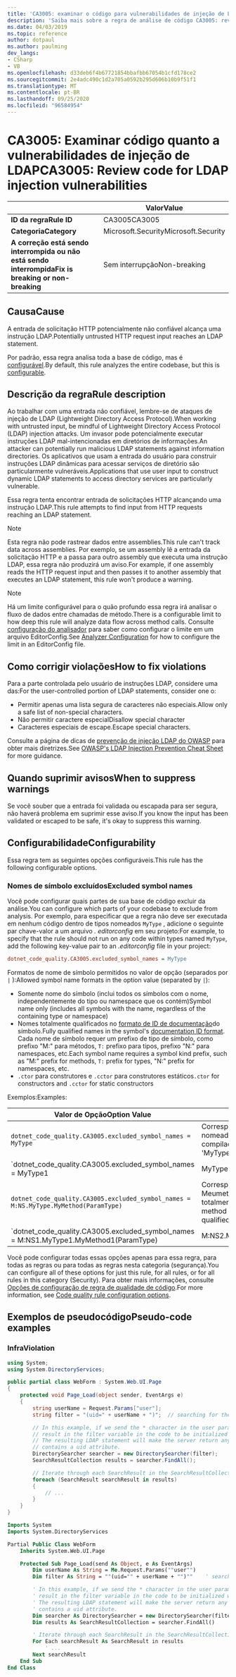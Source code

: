 ```yaml
---
title: 'CA3005: examinar o código para vulnerabilidades de injeção de LDAP (análise de código)'
description: 'Saiba mais sobre a regra de análise de código CA3005: revise o código para vulnerabilidades de injeção de LDAP'
ms.date: 04/03/2019
ms.topic: reference
author: dotpaul
ms.author: paulming
dev_langs:
- CSharp
- VB
ms.openlocfilehash: d33deb6f4b67721854bbafbb67054b1cfd178ce2
ms.sourcegitcommit: 2e4adc490c1d2a705a0592b295d606b10b9f51f1
ms.translationtype: MT
ms.contentlocale: pt-BR
ms.lasthandoff: 09/25/2020
ms.locfileid: "96584954"
---
```

# <a name="ca3005-review-code-for-ldap-injection-vulnerabilities"></a><span data-ttu-id="301f1-103">CA3005: Examinar código quanto a vulnerabilidades de injeção de LDAP</span><span class="sxs-lookup"><span data-stu-id="301f1-103">CA3005: Review code for LDAP injection vulnerabilities</span></span>

| | <span data-ttu-id="301f1-104">Valor</span><span class="sxs-lookup"><span data-stu-id="301f1-104">Value</span></span> |
|-|-|
| <span data-ttu-id="301f1-105">**ID da regra**</span><span class="sxs-lookup"><span data-stu-id="301f1-105">**Rule ID**</span></span> |<span data-ttu-id="301f1-106">CA3005</span><span class="sxs-lookup"><span data-stu-id="301f1-106">CA3005</span></span>|
| <span data-ttu-id="301f1-107">**Categoria**</span><span class="sxs-lookup"><span data-stu-id="301f1-107">**Category**</span></span> |<span data-ttu-id="301f1-108">Microsoft.Security</span><span class="sxs-lookup"><span data-stu-id="301f1-108">Microsoft.Security</span></span>|
| <span data-ttu-id="301f1-109">**A correção está sendo interrompida ou não está sendo interrompida**</span><span class="sxs-lookup"><span data-stu-id="301f1-109">**Fix is breaking or non-breaking**</span></span> |<span data-ttu-id="301f1-110">Sem interrupção</span><span class="sxs-lookup"><span data-stu-id="301f1-110">Non-breaking</span></span>|

## <a name="cause"></a><span data-ttu-id="301f1-111">Causa</span><span class="sxs-lookup"><span data-stu-id="301f1-111">Cause</span></span>

<span data-ttu-id="301f1-112">A entrada de solicitação HTTP potencialmente não confiável alcança uma instrução LDAP.</span><span class="sxs-lookup"><span data-stu-id="301f1-112">Potentially untrusted HTTP request input reaches an LDAP statement.</span></span>

<span data-ttu-id="301f1-113">Por padrão, essa regra analisa toda a base de código, mas é [configurável](#configurability).</span><span class="sxs-lookup"><span data-stu-id="301f1-113">By default, this rule analyzes the entire codebase, but this is [configurable](#configurability).</span></span>

## <a name="rule-description"></a><span data-ttu-id="301f1-114">Descrição da regra</span><span class="sxs-lookup"><span data-stu-id="301f1-114">Rule description</span></span>

<span data-ttu-id="301f1-115">Ao trabalhar com uma entrada não confiável, lembre-se de ataques de injeção de LDAP (Lightweight Directory Access Protocol).</span><span class="sxs-lookup"><span data-stu-id="301f1-115">When working with untrusted input, be mindful of Lightweight Directory Access Protocol (LDAP) injection attacks.</span></span> <span data-ttu-id="301f1-116">Um invasor pode potencialmente executar instruções LDAP mal-intencionadas em diretórios de informações.</span><span class="sxs-lookup"><span data-stu-id="301f1-116">An attacker can potentially run malicious LDAP statements against information directories.</span></span> <span data-ttu-id="301f1-117">Os aplicativos que usam a entrada do usuário para construir instruções LDAP dinâmicas para acessar serviços de diretório são particularmente vulneráveis.</span><span class="sxs-lookup"><span data-stu-id="301f1-117">Applications that use user input to construct dynamic LDAP statements to access directory services are particularly vulnerable.</span></span>

<span data-ttu-id="301f1-118">Essa regra tenta encontrar entrada de solicitações HTTP alcançando uma instrução LDAP.</span><span class="sxs-lookup"><span data-stu-id="301f1-118">This rule attempts to find input from HTTP requests reaching an LDAP statement.</span></span>

> [!NOTE]
> <span data-ttu-id="301f1-119">Esta regra não pode rastrear dados entre assemblies.</span><span class="sxs-lookup"><span data-stu-id="301f1-119">This rule can't track data across assemblies.</span></span> <span data-ttu-id="301f1-120">Por exemplo, se um assembly lê a entrada da solicitação HTTP e a passa para outro assembly que executa uma instrução LDAP, essa regra não produzirá um aviso.</span><span class="sxs-lookup"><span data-stu-id="301f1-120">For example, if one assembly reads the HTTP request input and then passes it to another assembly that executes an LDAP statement, this rule won't produce a warning.</span></span>

> [!NOTE]
> <span data-ttu-id="301f1-121">Há um limite configurável para o quão profundo essa regra irá analisar o fluxo de dados entre chamadas de método.</span><span class="sxs-lookup"><span data-stu-id="301f1-121">There is a configurable limit to how deep this rule will analyze data flow across method calls.</span></span> <span data-ttu-id="301f1-122">Consulte [configuração do analisador](https://github.com/dotnet/roslyn-analyzers/blob/master/docs/Analyzer%20Configuration.md#dataflow-analysis) para saber como configurar o limite em um arquivo EditorConfig.</span><span class="sxs-lookup"><span data-stu-id="301f1-122">See [Analyzer Configuration](https://github.com/dotnet/roslyn-analyzers/blob/master/docs/Analyzer%20Configuration.md#dataflow-analysis) for how to configure the limit in an EditorConfig file.</span></span>

## <a name="how-to-fix-violations"></a><span data-ttu-id="301f1-123">Como corrigir violações</span><span class="sxs-lookup"><span data-stu-id="301f1-123">How to fix violations</span></span>

<span data-ttu-id="301f1-124">Para a parte controlada pelo usuário de instruções LDAP, considere uma das:</span><span class="sxs-lookup"><span data-stu-id="301f1-124">For the user-controlled portion of LDAP statements, consider one o:</span></span>

- <span data-ttu-id="301f1-125">Permitir apenas uma lista segura de caracteres não especiais.</span><span class="sxs-lookup"><span data-stu-id="301f1-125">Allow only a safe list of non-special characters.</span></span>
- <span data-ttu-id="301f1-126">Não permitir caractere especial</span><span class="sxs-lookup"><span data-stu-id="301f1-126">Disallow special character</span></span>
- <span data-ttu-id="301f1-127">Caracteres especiais de escape.</span><span class="sxs-lookup"><span data-stu-id="301f1-127">Escape special characters.</span></span>

<span data-ttu-id="301f1-128">Consulte a página de dicas de [prevenção de injeção LDAP do OWASP](https://github.com/OWASP/CheatSheetSeries/blob/master/cheatsheets/LDAP_Injection_Prevention_Cheat_Sheet.md) para obter mais diretrizes.</span><span class="sxs-lookup"><span data-stu-id="301f1-128">See [OWASP's LDAP Injection Prevention Cheat Sheet](https://github.com/OWASP/CheatSheetSeries/blob/master/cheatsheets/LDAP_Injection_Prevention_Cheat_Sheet.md) for more guidance.</span></span>

## <a name="when-to-suppress-warnings"></a><span data-ttu-id="301f1-129">Quando suprimir avisos</span><span class="sxs-lookup"><span data-stu-id="301f1-129">When to suppress warnings</span></span>

<span data-ttu-id="301f1-130">Se você souber que a entrada foi validada ou escapada para ser segura, não haverá problema em suprimir esse aviso.</span><span class="sxs-lookup"><span data-stu-id="301f1-130">If you know the input has been validated or escaped to be safe, it's okay to suppress this warning.</span></span>

## <a name="configurability"></a><span data-ttu-id="301f1-131">Configurabilidade</span><span class="sxs-lookup"><span data-stu-id="301f1-131">Configurability</span></span>

<span data-ttu-id="301f1-132">Essa regra tem as seguintes opções configuráveis.</span><span class="sxs-lookup"><span data-stu-id="301f1-132">This rule has the following configurable options.</span></span>

### <a name="excluded-symbol-names"></a><span data-ttu-id="301f1-133">Nomes de símbolo excluídos</span><span class="sxs-lookup"><span data-stu-id="301f1-133">Excluded symbol names</span></span>

<span data-ttu-id="301f1-134">Você pode configurar quais partes de sua base de código excluir da análise.</span><span class="sxs-lookup"><span data-stu-id="301f1-134">You can configure which parts of your codebase to exclude from analysis.</span></span> <span data-ttu-id="301f1-135">Por exemplo, para especificar que a regra não deve ser executada em nenhum código dentro de tipos nomeados `MyType` , adicione o seguinte par chave-valor a um arquivo *. editorconfig* em seu projeto:</span><span class="sxs-lookup"><span data-stu-id="301f1-135">For example, to specify that the rule should not run on any code within types named `MyType`, add the following key-value pair to an *.editorconfig* file in your project:</span></span>

```ini
dotnet_code_quality.CA3005.excluded_symbol_names = MyType
```

<span data-ttu-id="301f1-136">Formatos de nome de símbolo permitidos no valor de opção (separados por `|` ):</span><span class="sxs-lookup"><span data-stu-id="301f1-136">Allowed symbol name formats in the option value (separated by `|`):</span></span>

- <span data-ttu-id="301f1-137">Somente nome do símbolo (inclui todos os símbolos com o nome, independentemente do tipo ou namespace que os contém)</span><span class="sxs-lookup"><span data-stu-id="301f1-137">Symbol name only (includes all symbols with the name, regardless of the containing type or namespace)</span></span>
- <span data-ttu-id="301f1-138">Nomes totalmente qualificados no [formato de ID de documentação](https://github.com/dotnet/csharplang/blob/master/spec/documentation-comments.md#id-string-format)do símbolo.</span><span class="sxs-lookup"><span data-stu-id="301f1-138">Fully qualified names in the symbol's [documentation ID format](https://github.com/dotnet/csharplang/blob/master/spec/documentation-comments.md#id-string-format).</span></span> <span data-ttu-id="301f1-139">Cada nome de símbolo requer um prefixo de tipo de símbolo, como prefixo "M:" para métodos, `T:` prefixo para tipos, prefixo "N:" para namespaces, etc.</span><span class="sxs-lookup"><span data-stu-id="301f1-139">Each symbol name requires a symbol kind prefix, such as "M:" prefix for methods, `T:` prefix for types, "N:" prefix for namespaces, etc.</span></span>
- <span data-ttu-id="301f1-140">`.ctor` para construtores e `.cctor` para construtores estáticos</span><span class="sxs-lookup"><span data-stu-id="301f1-140">`.ctor` for constructors and `.cctor` for static constructors</span></span>

<span data-ttu-id="301f1-141">Exemplos:</span><span class="sxs-lookup"><span data-stu-id="301f1-141">Examples:</span></span>

| <span data-ttu-id="301f1-142">Valor de Opção</span><span class="sxs-lookup"><span data-stu-id="301f1-142">Option Value</span></span> | <span data-ttu-id="301f1-143">Resumo</span><span class="sxs-lookup"><span data-stu-id="301f1-143">Summary</span></span> |
| --- | --- |
|`dotnet_code_quality.CA3005.excluded_symbol_names = MyType` | <span data-ttu-id="301f1-144">Corresponde a todos os símbolos nomeados ' com MyType ' na compilação</span><span class="sxs-lookup"><span data-stu-id="301f1-144">Matches all symbols named 'MyType' in the compilation</span></span>
|`dotnet_code_quality.CA3005.excluded_symbol_names = MyType1|MyType2` | <span data-ttu-id="301f1-145">Corresponde a todos os símbolos denominados ' MyType1 ' ou ' MyType2 ' na compilação</span><span class="sxs-lookup"><span data-stu-id="301f1-145">Matches all symbols named either 'MyType1' or 'MyType2' in the compilation</span></span>
|`dotnet_code_quality.CA3005.excluded_symbol_names = M:NS.MyType.MyMethod(ParamType)` | <span data-ttu-id="301f1-146">Corresponde ao método específico ' Meumetodo ' com determinada assinatura totalmente qualificada</span><span class="sxs-lookup"><span data-stu-id="301f1-146">Matches specific method 'MyMethod' with given fully qualified signature</span></span>
|`dotnet_code_quality.CA3005.excluded_symbol_names = M:NS1.MyType1.MyMethod1(ParamType)|M:NS2.MyType2.MyMethod2(ParamType)` | <span data-ttu-id="301f1-147">Corresponde aos métodos específicos ' MyMethod1 ' e ' MyMethod2 ' com a respectiva assinatura totalmente qualificada</span><span class="sxs-lookup"><span data-stu-id="301f1-147">Matches specific methods 'MyMethod1' and 'MyMethod2' with respective fully qualified signature</span></span>

<span data-ttu-id="301f1-148">Você pode configurar todas essas opções apenas para essa regra, para todas as regras ou para todas as regras nesta categoria (segurança).</span><span class="sxs-lookup"><span data-stu-id="301f1-148">You can configure all of these options for just this rule, for all rules, or for all rules in this category (Security).</span></span> <span data-ttu-id="301f1-149">Para obter mais informações, consulte [Opções de configuração de regra de qualidade de código](../code-quality-rule-options.md).</span><span class="sxs-lookup"><span data-stu-id="301f1-149">For more information, see [Code quality rule configuration options](../code-quality-rule-options.md).</span></span>

## <a name="pseudo-code-examples"></a><span data-ttu-id="301f1-150">Exemplos de pseudocódigo</span><span class="sxs-lookup"><span data-stu-id="301f1-150">Pseudo-code examples</span></span>

### <a name="violation"></a><span data-ttu-id="301f1-151">Infra</span><span class="sxs-lookup"><span data-stu-id="301f1-151">Violation</span></span>

```csharp
using System;
using System.DirectoryServices;

public partial class WebForm : System.Web.UI.Page
{
    protected void Page_Load(object sender, EventArgs e)
    {
        string userName = Request.Params["user"];
        string filter = "(uid=" + userName + ")";  // searching for the user entry

        // In this example, if we send the * character in the user parameter which will
        // result in the filter variable in the code to be initialized with (uid=*).
        // The resulting LDAP statement will make the server return any object that
        // contains a uid attribute.
        DirectorySearcher searcher = new DirectorySearcher(filter);
        SearchResultCollection results = searcher.FindAll();

        // Iterate through each SearchResult in the SearchResultCollection.
        foreach (SearchResult searchResult in results)
        {
            // ...
        }
    }
}
```

```vb
Imports System
Imports System.DirectoryServices

Partial Public Class WebForm
    Inherits System.Web.UI.Page

    Protected Sub Page_Load(send As Object, e As EventArgs)
        Dim userName As String = Me.Request.Params(""user"")
        Dim filter As String = ""(uid="" + userName + "")""    ' searching for the user entry

        ' In this example, if we send the * character in the user parameter which will
        ' result in the filter variable in the code to be initialized with (uid=*).
        ' The resulting LDAP statement will make the server return any object that
        ' contains a uid attribute.
        Dim searcher As DirectorySearcher = new DirectorySearcher(filter)
        Dim results As SearchResultCollection = searcher.FindAll()

        ' Iterate through each SearchResult in the SearchResultCollection.
        For Each searchResult As SearchResult in results
            ' ...
        Next searchResult
    End Sub
End Class
```
